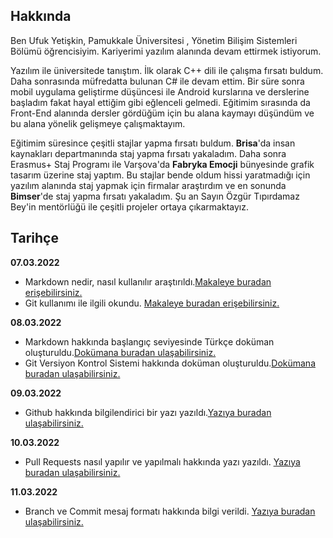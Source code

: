 ## Hakkında

Ben Ufuk Yetişkin, Pamukkale Üniversitesi , Yönetim Bilişim Sistemleri Bölümü öğrencisiyim. Kariyerimi yazılım alanında devam ettirmek istiyorum.

Yazılım ile üniversitede tanıştım. İlk olarak C++ dili ile çalışma fırsatı buldum. Daha sonrasında müfredatta bulunan C# ile devam ettim. Bir süre sonra mobil uygulama geliştirme düşüncesi ile Android kurslarına ve derslerine başladım fakat hayal ettiğim gibi eğlenceli gelmedi. Eğitimim sırasında da Front-End alanında dersler gördüğüm için bu alana kaymayı düşündüm ve bu alana yönelik gelişmeye çalışmaktayım.

Eğitimim süresince çeşitli stajlar yapma fırsatı buldum. **Brisa**'da insan kaynakları departmanında staj yapma fırsatı yakaladım. Daha sonra Erasmus+ Staj Programı ile Varşova'da **Fabryka Emocji** bünyesinde grafik tasarım üzerine staj yaptım. Bu stajlar bende oldum hissi yaratmadığı için yazılım alanında staj yapmak için firmalar araştırdım ve en sonunda **Bimser**'de staj yapma fırsatı yakaladım. Şu an Sayın Özgür Tıpırdamaz Bey'in mentörlüğü ile çeşitli projeler ortaya çıkarmaktayız.

## Tarihçe

**07.03.2022**

- Markdown nedir, nasıl kullanılır araştırıldı.[Makaleye buradan erişebilirsiniz.](https://www.markdownguide.org/cheat-sheet/) 
- Git kullanımı ile ilgili okundu. [Makaleye buradan erişebilirsiniz.](https://bidb.itu.edu.tr/seyir-defteri/blog/2019/02/13/git)

**08.03.2022**

- Markdown hakkında başlangıç seviyesinde Türkçe doküman oluşturuldu.[Dokümana buradan ulaşabilirsiniz.](https://github.com/bimser-intern/docs/blob/master/Markdown.md)
- Git Versiyon Kontrol Sistemi hakkında doküman oluşturuldu.[Dokümana buradan ulaşabilirsiniz.](https://github.com/bimser-intern/docs/blob/master/Git-Versiyon-Kontrol.md)

**09.03.2022**
- Github hakkında bilgilendirici bir yazı yazıldı.[Yazıya buradan ulaşabilirsiniz.](https://github.com/bimser-intern/docs/blob/master/Markdown.md)


**10.03.2022**

- Pull Requests nasıl yapılır ve yapılmalı hakkında yazı yazıldı. [Yazıya buradan ulaşabilirsiniz.](https://github.com/bimser-intern/docs/blob/master/Markdown.md)

**11.03.2022**

- Branch ve Commit mesaj formatı hakkında bilgi verildi. [Yazıya buradan ulaşabilirsiniz.](https://github.com/bimser-intern/docs/blob/master/Markdown.md)